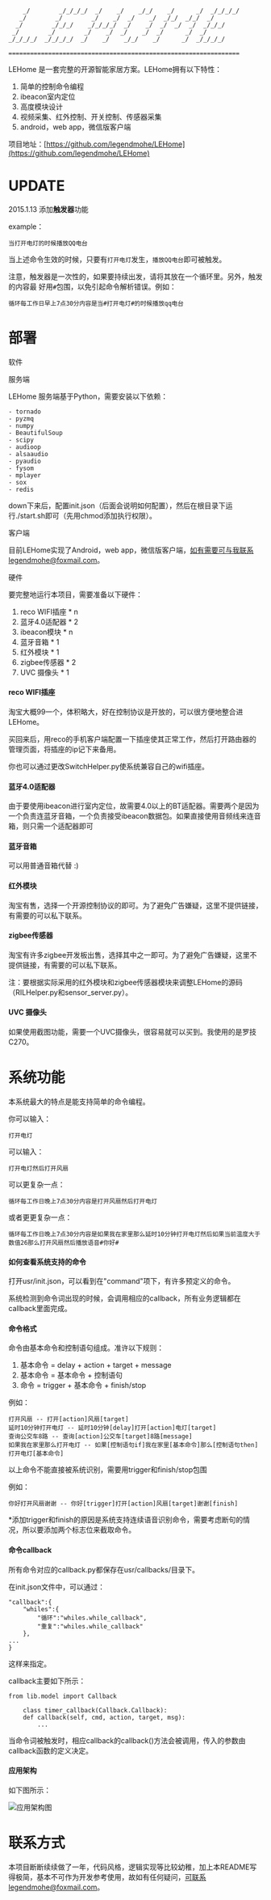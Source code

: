                                                                        
        _/        _/_/_/_/  _/    _/    _/_/    _/      _/  _/_/_/_/   
       _/        _/        _/    _/  _/    _/  _/_/  _/_/  _/          
      _/        _/_/_/    _/_/_/_/  _/    _/  _/  _/  _/  _/_/_/       
     _/        _/        _/    _/  _/    _/  _/      _/  _/            
    _/_/_/_/  _/_/_/_/  _/    _/    _/_/    _/      _/  _/_/_/_/       
                                                                                 
    ================================================================

LEHome 是一套完整的开源智能家居方案。LEHome拥有以下特性：

1. 简单的控制命令编程
2. ibeacon室内定位
3. 高度模块设计
4. 视频采集、红外控制、开关控制、传感器采集
5. android，web app，微信版客户端

项目地址：[https://github.com/legendmohe/LEHome](https://github.com/legendmohe/LEHome)

UPDATE
======

2015.1.13 添加**触发器**功能

example：

    当打开电灯的时候播放QQ电台

当上述命令生效的时候，只要有`打开电灯`发生，`播放QQ电台`即可被触发。

注意，触发器是一次性的，如果要持续出发，请将其放在一个循环里。另外，触发的内容最
好用`#`包围，以免引起命令解析错误。例如：

    循环每工作日早上7点30分内容是当#打开电灯#的时候播放qq电台

部署
====

软件

服务端

LEHome 服务端基于Python，需要安装以下依赖：

    - tornado
    - pyzmq
    - numpy
    - BeautifulSoup
    - scipy
    - audioop
    - alsaaudio
    - pyaudio
    - fysom
    - mplayer
    - sox
    - redis

down下来后，配置init.json（后面会说明如何配置），然后在根目录下运行./start.sh即可（先用chmod添加执行权限）。

客户端

目前LEHome实现了Android，web app，微信版客户端，如有需要可与我联系legendmohe@foxmail.com。

硬件

要完整地运行本项目，需要准备以下硬件：

1. reco WIFI插座 * n
2. 蓝牙4.0适配器 * 2
3. ibeacon模块   * n
4. 蓝牙音箱      * 1
5. 红外模块      * 1
6. zigbee传感器  * 2
7. UVC 摄像头    * 1

#### reco WIFI插座

淘宝大概99一个，体积略大，好在控制协议是开放的，可以很方便地整合进LEHome。

买回来后，用reco的手机客户端配置一下插座使其正常工作，然后打开路由器的管理页面，将插座的ip记下来备用。

你也可以通过更改SwitchHelper.py使系统兼容自己的wifi插座。

#### 蓝牙4.0适配器

由于要使用ibeacon进行室内定位，故需要4.0以上的BT适配器。需要两个是因为一个负责连蓝牙音箱，一个负责接受ibeacon数据包。如果直接使用音频线来连音箱，则只需一个适配器即可

#### 蓝牙音箱

可以用普通音箱代替 :)

#### 红外模块

淘宝有售，选择一个开源控制协议的即可。为了避免广告嫌疑，这里不提供链接，有需要的可以私下联系。

#### zigbee传感器

淘宝有许多zigbee开发板出售，选择其中之一即可。为了避免广告嫌疑，这里不提供链接，有需要的可以私下联系。

注：要根据实际采用的红外模块和zigbee传感器模块来调整LEHome的源码（RILHelper.py和sensor_server.py）。

#### UVC 摄像头

如果使用截图功能，需要一个UVC摄像头，很容易就可以买到。我使用的是罗技C270。


系统功能
========

本系统最大的特点是能支持简单的命令编程。

你可以输入：

    打开电灯

可以输入：

    打开电灯然后打开风扇

可以更复杂一点：

    循环每工作日晚上7点30分内容是打开风扇然后打开电灯

或者更更复杂一点：

	循环每工作日晚上7点30分内容是如果我在家里那么延时10分钟打开电灯然后如果当前温度大于数值26那么打开风扇然后播放语音#你好#


#### 如何查看系统支持的命令

打开usr/init.json，可以看到在"command"项下，有许多预定义的命令。

系统检测到命令词出现的时候，会调用相应的callback，所有业务逻辑都在callback里面完成。

#### 命令格式

命令由基本命令和控制语句组成。准许以下规则：

1. 基本命令 = delay + action + target + message
2. 基本命令 = 基本命令 + 控制语句
3. 命令 = trigger + 基本命令 + finish/stop

例如：

    打开风扇 -- 打开[action]风扇[target]
    延时10分钟打开电灯 -- 延时10分钟[delay]打开[action]电灯[target]
    查询公交车8路 -- 查询[action]公交车[target]8路[message]
    如果我在家里那么打开电灯 -- 如果[控制语句if]我在家里[基本命令]那么[控制语句then]打开电灯[基本命令]

以上命令不能直接被系统识别，需要用trigger和finish/stop包围

例如：

    你好打开风扇谢谢 -- 你好[trigger]打开[action]风扇[target]谢谢[finish]

*添加trigger和finish的原因是系统支持连续语音识别命令，需要考虑断句的情况，所以要添加两个标志位来截取命令。

#### 命令callback

所有命令对应的callback.py都保存在usr/callbacks/目录下。

在init.json文件中，可以通过：

    "callback":{
        "whiles":{
            "循环":"whiles.while_callback",
            "重复":"whiles.while_callback"
        },
    ...
	}

这样来指定。

callback主要如下所示：

    from lib.model import Callback
    
        class timer_callback(Callback.Callback):
        def callback(self, cmd, action, target, msg):
            ...

当命令词被触发时，相应callback的callback()方法会被调用，传入的参数由callback函数的定义决定。

#### 应用架构

如下图所示：

![应用架构图](http://i1334.photobucket.com/albums/w649/legendmohe/LEHome_zpsg57l1hlc.png)

联系方式
========

本项目断断续续做了一年，代码风格，逻辑实现等比较幼稚，加上本README写得极简，基本不可作为开发参考使用，故如有任何疑问，可联系legendmohe@foxmail.com。

